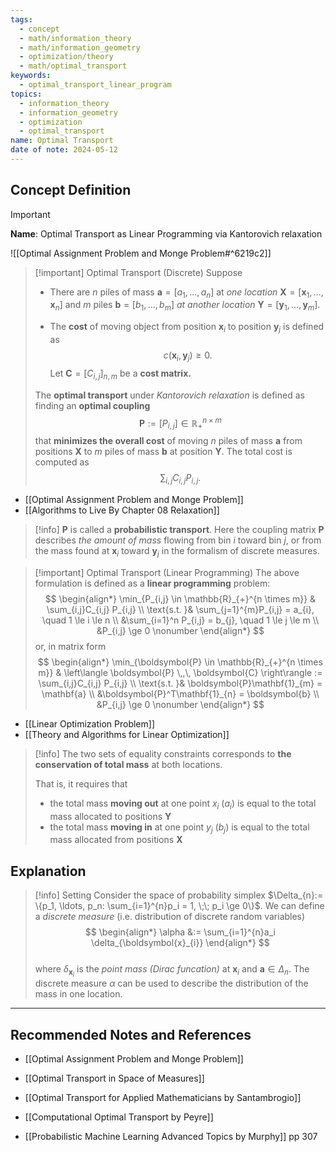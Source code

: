 ```yaml
---
tags:
  - concept
  - math/information_theory
  - math/information_geometry
  - optimization/theory
  - math/optimal_transport
keywords:
  - optimal_transport_linear_program
topics:
  - information_theory
  - information_geometry
  - optimization
  - optimal_transport
name: Optimal Transport
date of note: 2024-05-12
---
```


## Concept Definition

>[!important]
>**Name**: Optimal Transport as Linear Programming via Kantorovich relaxation 

![[Optimal Assignment Problem and Monge Problem#^6219c2]]

>[!important] Optimal Transport (Discrete) 
>Suppose 
>- There are $n$ piles of mass $\boldsymbol{a}=[a_1, \ldots, a_n]$ at *one location* $\boldsymbol{X} = [\boldsymbol{x}_1, \ldots, \boldsymbol{x}_{n}]$  and $m$ piles $\boldsymbol{b}=[b_1, \ldots, b_m]$ *at another location*  $\boldsymbol{Y} = [\boldsymbol{y}_1, \ldots, \boldsymbol{y}_{m}]$.
>
>- The **cost** of moving object from position $\boldsymbol{x}_{i}$ to position $\boldsymbol{y}_{j}$ is defined as $$c(\boldsymbol{x}_{i}, \boldsymbol{y}_{j}) \ge 0.$$ 
>   Let $\boldsymbol{C} = [C_{i,j}]_{n, m}$ be a **cost matrix.**  
>
>The **optimal transport** under *Kantorovich relaxation* is defined as finding an **optimal coupling** 
>$$
>\boldsymbol{P} := [P_{i,j}] \in \mathbb{R}_{+}^{n \times m}
>$$
>that **minimizes the overall cost** of moving $n$ piles of mass $\boldsymbol{a}$ from positions $\boldsymbol{X}$ to $m$ piles of mass  $\boldsymbol{b}$ at position $\boldsymbol{Y}.$ The total cost is computed as 
>$$
>\sum_{i,j}C_{i,j} P_{i,j}.
>$$

- [[Optimal Assignment Problem and Monge Problem]]
- [[Algorithms to Live By Chapter 08 Relaxation]]

>[!info]
>$\boldsymbol{P}$ is called a **probabilistic transport**. Here the coupling matrix $\boldsymbol{P}$  describes *the amount of mass* flowing from bin $i$ toward bin $j$, or from the mass found at $\boldsymbol{x}_i$ toward $\boldsymbol{y}_j$ in the formalism of discrete measures.

>[!important] Optimal Transport (Linear Programming) 
>The above formulation is defined as a **linear programming** problem:
>$$
>\begin{align*}
>\min_{P_{i,j} \in \mathbb{R}_{+}^{n \times m}} & \sum_{i,j}C_{i,j} P_{i,j} \\
\text{s.t. }&  \sum_{j=1}^{m}P_{i,j} = a_{i}, \quad 1 \le i \le n \\
&\sum_{i=1}^n P_{i,j}  = b_{j}, \quad 1 \le j \le m   \\
&P_{i,j} \ge 0 \nonumber
\end{align*}
>$$
>or, in matrix form
>$$
>\begin{align*}
>\min_{\boldsymbol{P} \in \mathbb{R}_{+}^{n \times m}} & \left\langle \boldsymbol{P} \,,\, \boldsymbol{C}    \right\rangle := \sum_{i,j}C_{i,j} P_{i,j} \\
\text{s.t. }&  \boldsymbol{P}\mathbf{1}_{m} = \mathbf{a} \\
&\boldsymbol{P}^T\mathbf{1}_{n}  = \boldsymbol{b}   \\
&P_{i,j} \ge 0 \nonumber
\end{align*}
>$$

- [[Linear Optimization Problem]]
- [[Theory and Algorithms for Linear Optimization]]

>[!info]
>The two sets of equality constraints corresponds to **the conservation of total mass** at both locations. 
>
>That is, it requires that 
>- the total mass **moving out** at one point $x_{i}$ ($a_i$) is equal to the total mass allocated to positions $\boldsymbol{Y}$
>- the total mass **moving in** at one point $y_{j}$ ($b_{j}$) is equal to the total mass allocated from positions $\boldsymbol{X}$
>

## Explanation


>[!info] Setting
>Consider the space of probability simplex $\Delta_{n}:= \{p_1, \ldots, p_n: \sum_{i=1}^{n}p_i = 1, \;\; p_i \ge 0\}$. We can define a *discrete measure* (i.e. distribution of discrete random variables)
>$$
> \begin{align*}
> \alpha &:= \sum_{i=1}^{n}a_i \delta_{\boldsymbol{x}_{i}}
> \end{align*}
>$$  
>where $\delta_{\boldsymbol{x}_{i}}$ is the *point mass (Dirac funcation)* at $\boldsymbol{x}_i$ and $\boldsymbol{a} \in \Delta_{n}$. The discrete measure $\alpha$ can be used to describe the distribution of the mass in one location. 







-----------
##  Recommended Notes and References

- [[Optimal Assignment Problem and Monge Problem]]
- [[Optimal Transport in Space of Measures]]

- [[Optimal Transport for Applied Mathematicians by Santambrogio]]
- [[Computational Optimal Transport by Peyre]]
- [[Probabilistic Machine Learning Advanced Topics by Murphy]] pp 307